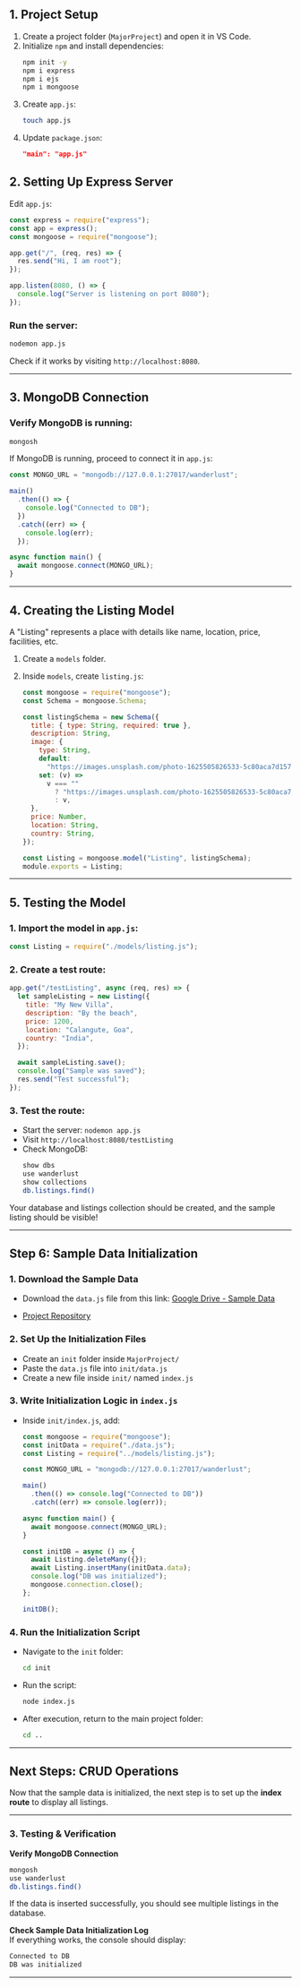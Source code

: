 ## 1. Project Setup

1. Create a project folder (`MajorProject`) and open it in VS Code.
2. Initialize `npm` and install dependencies:
   ```sh
   npm init -y
   npm i express
   npm i ejs
   npm i mongoose
   ```
3. Create `app.js`:
   ```sh
   touch app.js
   ```
4. Update `package.json`:
   ```json
   "main": "app.js"
   ```

## 2. Setting Up Express Server

Edit `app.js`:

```js
const express = require("express");
const app = express();
const mongoose = require("mongoose");

app.get("/", (req, res) => {
  res.send("Hi, I am root");
});

app.listen(8080, () => {
  console.log("Server is listening on port 8080");
});
```

### Run the server:

```sh
nodemon app.js
```

Check if it works by visiting `http://localhost:8080`.

---

## 3. MongoDB Connection

### Verify MongoDB is running:

```sh
mongosh
```

If MongoDB is running, proceed to connect it in `app.js`:

```js
const MONGO_URL = "mongodb://127.0.0.1:27017/wanderlust";

main()
  .then(() => {
    console.log("Connected to DB");
  })
  .catch((err) => {
    console.log(err);
  });

async function main() {
  await mongoose.connect(MONGO_URL);
}
```

---

## 4. Creating the Listing Model

A "Listing" represents a place with details like name, location, price, facilities, etc.

1. Create a `models` folder.
2. Inside `models`, create `listing.js`:

   ```js
   const mongoose = require("mongoose");
   const Schema = mongoose.Schema;

   const listingSchema = new Schema({
     title: { type: String, required: true },
     description: String,
     image: {
       type: String,
       default:
         "https://images.unsplash.com/photo-1625505826533-5c80aca7d157?ixlib=rb-4.0.3&ixid=M3wxMjA3fDB8MHxzZWFyY2h8MTJ8fGdvYXxlbnwwfHwwfHx8MA%3D%3D&auto=format&fit=crop&w=800&q=60",
       set: (v) =>
         v === ""
           ? "https://images.unsplash.com/photo-1625505826533-5c80aca7d157?ixlib=rb-4.0.3&ixid=M3wxMjA3fDB8MHxzZWFyY2h8MTJ8fGdvYXxlbnwwfHwwfHx8MA%3D%3D&auto=format&fit=crop&w=800&q=60"
           : v,
     },
     price: Number,
     location: String,
     country: String,
   });

   const Listing = mongoose.model("Listing", listingSchema);
   module.exports = Listing;
   ```

---

## 5. Testing the Model

### 1. Import the model in `app.js`:

```js
const Listing = require("./models/listing.js");
```

### 2. Create a test route:

```js
app.get("/testListing", async (req, res) => {
  let sampleListing = new Listing({
    title: "My New Villa",
    description: "By the beach",
    price: 1200,
    location: "Calangute, Goa",
    country: "India",
  });

  await sampleListing.save();
  console.log("Sample was saved");
  res.send("Test successful");
});
```

### 3. Test the route:

- Start the server: `nodemon app.js`
- Visit `http://localhost:8080/testListing`
- Check MongoDB:
  ```sh
  show dbs
  use wanderlust
  show collections
  db.listings.find()
  ```

Your database and listings collection should be created, and the sample listing should be visible!

---

## Step 6: Sample Data Initialization

### 1. Download the Sample Data

- Download the `data.js` file from this link:
  [Google Drive - Sample Data](https://drive.google.com/drive/folders/1zzK3cxmbs7jbEKJUf5CAwnGh1PYV5VU7?usp=drive_link)

- [Project Repository](https://github.com/apna-college/wanderlust)

### 2. Set Up the Initialization Files

- Create an `init` folder inside `MajorProject/`
- Paste the `data.js` file into `init/data.js`
- Create a new file inside `init/` named `index.js`

### 3. Write Initialization Logic in `index.js`

- Inside `init/index.js`, add:

  ```js
  const mongoose = require("mongoose");
  const initData = require("./data.js");
  const Listing = require("../models/listing.js");

  const MONGO_URL = "mongodb://127.0.0.1:27017/wanderlust";

  main()
    .then(() => console.log("Connected to DB"))
    .catch((err) => console.log(err));

  async function main() {
    await mongoose.connect(MONGO_URL);
  }

  const initDB = async () => {
    await Listing.deleteMany({});
    await Listing.insertMany(initData.data);
    console.log("DB was initialized");
    mongoose.connection.close();
  };

  initDB();
  ```

### 4. Run the Initialization Script

- Navigate to the `init` folder:
  ```sh
  cd init
  ```
- Run the script:
  ```sh
  node index.js
  ```
- After execution, return to the main project folder:
  ```sh
  cd ..
  ```

---

## Next Steps: CRUD Operations

Now that the sample data is initialized, the next step is to set up the **index route** to display all listings.

---

### 3. Testing & Verification

**Verify MongoDB Connection**

```sh
mongosh
use wanderlust
db.listings.find()
```

If the data is inserted successfully, you should see multiple listings in the database.

**Check Sample Data Initialization Log**  
If everything works, the console should display:

```sh
Connected to DB
DB was initialized
```

---
